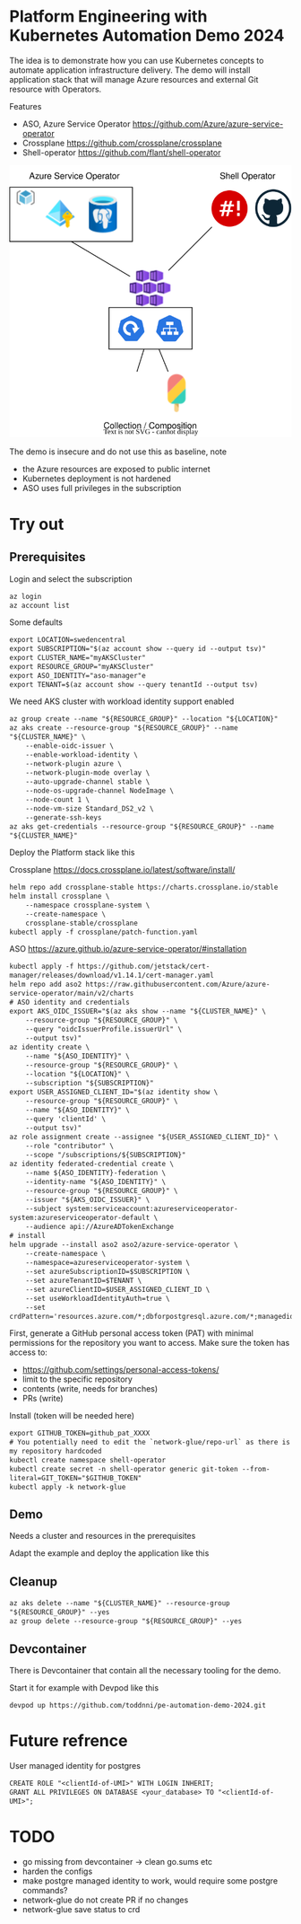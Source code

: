 Platform Engineering with Kubernetes Automation Demo 2024
=============================================

The idea is to demonstrate how you can use Kubernetes concepts to automate application infrastructure delivery.
The demo will install application stack that will manage Azure resources and external Git resource with Operators.

Features

- ASO, Azure Service Operator https://github.com/Azure/azure-service-operator
- Crossplane https://github.com/crossplane/crossplane
- Shell-operator https://github.com/flant/shell-operator

![Diagram that show the resource structure](overview.drawio.svg)


The demo is insecure and do not use this as baseline, note

- the Azure resources are exposed to public internet
- Kubernetes deployment is not hardened
- ASO uses full privileges in the subscription

Try out
======

Prerequisites
-------

Login and select the subscription

    az login
    az account list

Some defaults

    export LOCATION=swedencentral
    export SUBSCRIPTION="$(az account show --query id --output tsv)"
    export CLUSTER_NAME="myAKSCluster"
    export RESOURCE_GROUP="myAKSCluster"
    export ASO_IDENTITY="aso-manager"e
    export TENANT=$(az account show --query tenantId --output tsv)

We need AKS cluster with workload identity support enabled

    az group create --name "${RESOURCE_GROUP}" --location "${LOCATION}"
    az aks create --resource-group "${RESOURCE_GROUP}" --name "${CLUSTER_NAME}" \
        --enable-oidc-issuer \
        --enable-workload-identity \
        --network-plugin azure \
        --network-plugin-mode overlay \
        --auto-upgrade-channel stable \
        --node-os-upgrade-channel NodeImage \
        --node-count 1 \
        --node-vm-size Standard_DS2_v2 \
        --generate-ssh-keys
    az aks get-credentials --resource-group "${RESOURCE_GROUP}" --name "${CLUSTER_NAME}"

Deploy the Platform stack like this

Crossplane https://docs.crossplane.io/latest/software/install/

    helm repo add crossplane-stable https://charts.crossplane.io/stable
    helm install crossplane \
        --namespace crossplane-system \
        --create-namespace \
        crossplane-stable/crossplane 
    kubectl apply -f crossplane/patch-function.yaml

ASO https://azure.github.io/azure-service-operator/#installation

    kubectl apply -f https://github.com/jetstack/cert-manager/releases/download/v1.14.1/cert-manager.yaml
    helm repo add aso2 https://raw.githubusercontent.com/Azure/azure-service-operator/main/v2/charts
    # ASO identity and credentials
    export AKS_OIDC_ISSUER="$(az aks show --name "${CLUSTER_NAME}" \
        --resource-group "${RESOURCE_GROUP}" \
        --query "oidcIssuerProfile.issuerUrl" \
        --output tsv)"
    az identity create \
        --name "${ASO_IDENTITY}" \
        --resource-group "${RESOURCE_GROUP}" \
        --location "${LOCATION}" \
        --subscription "${SUBSCRIPTION}"
    export USER_ASSIGNED_CLIENT_ID="$(az identity show \
        --resource-group "${RESOURCE_GROUP}" \
        --name "${ASO_IDENTITY}" \
        --query 'clientId' \
        --output tsv)"
    az role assignment create --assignee "${USER_ASSIGNED_CLIENT_ID}" \
        --role "contributor" \
        --scope "/subscriptions/${SUBSCRIPTION}"
    az identity federated-credential create \
        --name ${ASO_IDENTITY}-federation \
        --identity-name "${ASO_IDENTITY}" \
        --resource-group "${RESOURCE_GROUP}" \
        --issuer "${AKS_OIDC_ISSUER}" \
        --subject system:serviceaccount:azureserviceoperator-system:azureserviceoperator-default \
        --audience api://AzureADTokenExchange
    # install
    helm upgrade --install aso2 aso2/azure-service-operator \
        --create-namespace \
        --namespace=azureserviceoperator-system \
        --set azureSubscriptionID=$SUBSCRIPTION \
        --set azureTenantID=$TENANT \
        --set azureClientID=$USER_ASSIGNED_CLIENT_ID \
        --set useWorkloadIdentityAuth=true \
        --set crdPattern='resources.azure.com/*;dbforpostgresql.azure.com/*;managedidentity.azure.com/*;documentdb.azure.com/*'

First, generate a GitHub personal access token (PAT) with minimal permissions for the repository you want to access. Make sure the token has access to:

- https://github.com/settings/personal-access-tokens/
- limit to the specific repository
- contents (write, needs for branches)
- PRs (write)

Install (token will be needed here)

    export GITHUB_TOKEN=github_pat_XXXX
    # You potentially need to edit the `network-glue/repo-url` as there is my repository hardcoded
    kubectl create namespace shell-operator
    kubectl create secret -n shell-operator generic git-token --from-literal=GIT_TOKEN="$GITHUB_TOKEN"
    kubectl apply -k network-glue

Demo
----

Needs a cluster and resources in the prerequisites




Adapt the example and deploy the application like this

Cleanup
------

    az aks delete --name "${CLUSTER_NAME}" --resource-group "${RESOURCE_GROUP}" --yes
    az group delete --resource-group "${RESOURCE_GROUP}" --yes

Devcontainer
------

There is Devcontainer that contain all the necessary tooling for the demo.

Start it for example with Devpod like this

    devpod up https://github.com/toddnni/pe-automation-demo-2024.git

Future refrence
=====

User managed identity for postgres

    CREATE ROLE "<clientId-of-UMI>" WITH LOGIN INHERIT;
    GRANT ALL PRIVILEGES ON DATABASE <your_database> TO "<clientId-of-UMI>";

TODO
====

- go missing from devcontainer -> clean go.sums etc
- harden the configs
- make postgre managed identity to work, would require some postgre commands?
- network-glue do not create PR if no changes
- network-glue save status to crd
